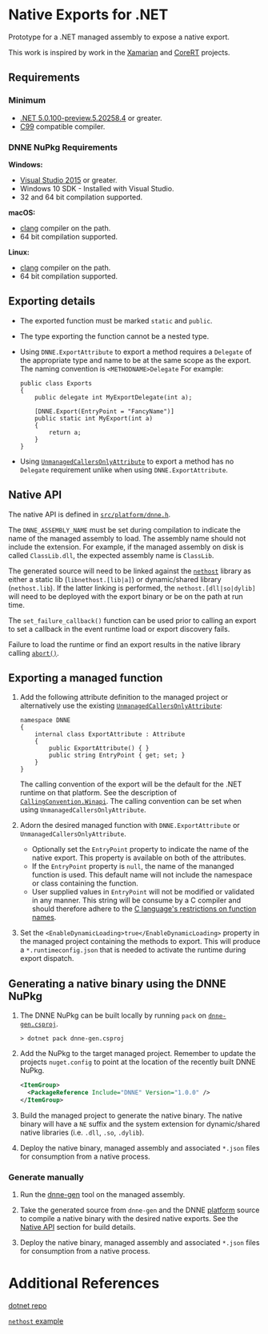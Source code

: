 # Native Exports for .NET

Prototype for a .NET managed assembly to expose a native export.

This work is inspired by work in the [Xamarian][xamarin_embed_link] and [CoreRT][corert_feature_link] projects.

## Requirements

### Minimum

* [.NET 5.0.100-preview.5.20258.4](https://github.com/dotnet/installer) or greater.
* [C99](https://en.cppreference.com/w/c/language/history) compatible compiler.

### DNNE NuPkg Requirements

**Windows:**
* [Visual Studio 2015](https://visualstudio.microsoft.com/) or greater.
* Windows 10 SDK - Installed with Visual Studio.
* 32 and 64 bit compilation supported.

**macOS:**
* [clang](https://clang.llvm.org/) compiler on the path.
* 64 bit compilation supported.

**Linux:**
* [clang](https://clang.llvm.org/) compiler on the path.
* 64 bit compilation supported.

## Exporting details

- The exported function must be marked `static` and `public`.

- The type exporting the function cannot be a nested type.

- Using `DNNE.ExportAttribute` to export a method requires a `Delegate` of the appropriate type and name to be at the same scope as the export. The naming convention is `<METHODNAME>Delegate` For example:

    ```CSharp
    public class Exports
    {
        public delegate int MyExportDelegate(int a);

        [DNNE.Export(EntryPoint = "FancyName")]
        public static int MyExport(int a)
        {
            return a;
        }
    }
    ```

- Using [`UnmanagedCallersOnlyAttribute`][unmanagedcallersonly_link] to export a method has no `Delegate` requirement unlike when using `DNNE.ExportAttribute`.

<a name="nativeapi"></a>

## Native API

The native API is defined in [`src/platform/dnne.h`](./src/platform/dnne.h).

The `DNNE_ASSEMBLY_NAME` must be set during compilation to indicate the name of the managed assembly to load. The assembly name should not include the extension. For example, if the managed assembly on disk is called `ClassLib.dll`, the expected assembly name is `ClassLib`.

The generated source will need to be linked against the [`nethost`](https://docs.microsoft.com/dotnet/core/tutorials/netcore-hosting#create-a-host-using-nethosth-and-hostfxrh) library as either a static lib (`libnethost.[lib|a]`) or dynamic/shared library (`nethost.lib`). If the latter linking is performed, the `nethost.[dll|so|dylib]` will need to be deployed with the export binary or be on the path at run time.

The `set_failure_callback()` function can be used prior to calling an export to set a callback in the event runtime load or export discovery fails.

Failure to load the runtime or find an export results in the native library calling [`abort()`](https://en.cppreference.com/w/c/program/abort).

## Exporting a managed function

1) Add the following attribute definition to the managed project or alternatively use the existing [`UnmanagedCallersOnlyAttribute`][unmanagedcallersonly_link]:

    ``` CSharp
    namespace DNNE
    {
        internal class ExportAttribute : Attribute
        {
            public ExportAttribute() { }
            public string EntryPoint { get; set; }
        }
    }
    ```

    The calling convention of the export will be the default for the .NET runtime on that platform. See the description of [`CallingConvention.Winapi`](https://docs.microsoft.com/dotnet/api/system.runtime.interopservices.callingconvention). The calling convention can be set when using `UnmanagedCallersOnlyAttribute`.

1) Adorn the desired managed function with `DNNE.ExportAttribute` or `UnmanagedCallersOnlyAttribute`.
    - Optionally set the `EntryPoint` property to indicate the name of the native export. This property is available on both of the attributes.
    - If the `EntryPoint` property is `null`, the name of the mananged function is used. This default name will not include the namespace or class containing the function.
    - User supplied values in `EntryPoint` will not be modified or validated in any manner. This string will be consume by a C compiler and should therefore adhere to the [C language's restrictions on function names](https://en.cppreference.com/w/c/language/functions).

1) Set the `<EnableDynamicLoading>true</EnableDynamicLoading>` property in the managed project containing the methods to export. This will produce a `*.runtimeconfig.json` that is needed to activate the runtime during export dispatch.

## Generating a native binary using the DNNE NuPkg

1) The DNNE NuPkg can be built locally by running `pack` on [`dnne-gen.csproj`](./src/dnne-gen/dnne-gen.csproj).

    `> dotnet pack dnne-gen.csproj`

1) Add the NuPkg to the target managed project. Remember to update the projects `nuget.config` to point at the location of the recently built DNNE NuPkg.

    ```xml
    <ItemGroup>
      <PackageReference Include="DNNE" Version="1.0.0" />
    </ItemGroup>
    ```

1) Build the managed project to generate the native binary. The native binary will have a `NE` suffix and the system extension for dynamic/shared native libraries (i.e. `.dll`, `.so`, `.dylib`).

1) Deploy the native binary, managed assembly and associated `*.json` files for consumption from a native process.

### Generate manually

1) Run the [dnne-gen](./src/dnne-gen) tool on the managed assembly.

1) Take the generated source from `dnne-gen` and the DNNE [platform](./src/platform) source to compile a native binary with the desired native exports. See the [Native API](#nativeapi) section for build details.

1) Deploy the native binary, managed assembly and associated `*.json` files for consumption from a native process.

# Additional References

[dotnet repo](https://github.com/dotnet/runtime)

[`nethost` example](https://github.com/dotnet/samples/tree/master/core/hosting/HostWithHostFxr)

<!-- Links -->
[xamarin_embed_link]: https://docs.microsoft.com/xamarin/tools/dotnet-embedding/release-notes/preview/0.4
[corert_feature_link]: https://github.com/dotnet/corert/tree/master/samples/NativeLibrary
[csharp_funcptr_link]: https://github.com/dotnet/csharplang/blob/master/proposals/function-pointers.md
[unmanagedcallersonly_link]: https://github.com/dotnet/runtime/pull/35592
